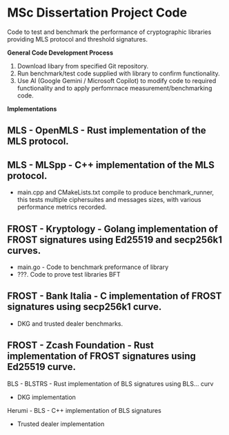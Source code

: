 # MSc Dissertation Project Code

Code to test and benchmark the performance of cryptographic libraries providing MLS protocol and threshold signatures.  

**General Code Development Process**

1. Download libary from specified Git repository.
2. Run benchmark/test code supplied with library to confirm functionality.
3. Use AI (Google Gemini / Microsoft Copilot) to modify code to required functionality and to apply perfomrnace measurement/benchmarking code.

**Implementations**

MLS - OpenMLS - Rust implementation of the MLS protocol. 
  - 

MLS - MLSpp - C++ implementation of the MLS protocol. 
  - 
  - main.cpp and CMakeLists.txt compile to produce benchmark_runner, this tests multiple ciphersuites and messages sizes, with various performance metrics recorded.

FROST - Kryptology - Golang implementation of FROST signatures using Ed25519 and secp256k1 curves. 
-  
  - main.go - Code to benchmark preformance of library
  - ???. Code to prove test libraries BFT

FROST - Bank Italia - C implementation of FROST signatures using secp256k1 curve.
- 
  - DKG and trusted dealer benchmarks.
 

FROST - Zcash Foundation - Rust implementation of FROST signatures using Ed25519 curve.
- 

BLS - BLSTRS - Rust implementation of BLS signatures using BLS... curv
- DKG implementation

Herumi - BLS - C++ implementation of BLS signatures
- Trusted dealer implementation






